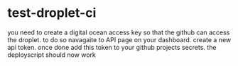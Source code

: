 # test-droplet-ci
you need to create a digital ocean access key so that the github can access the droplet. to do so navagaite to API page on your dashboard. create a new api token. once done add this token to your github projects secrets. the deployscript should now work
